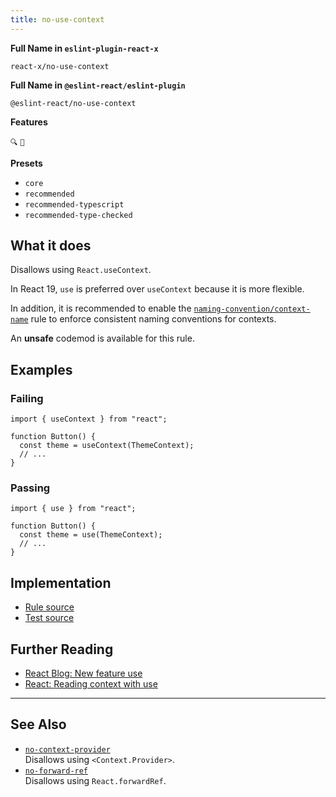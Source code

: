 ```yaml
---
title: no-use-context
---
```


**Full Name in `eslint-plugin-react-x`**

```plain copy
react-x/no-use-context
```

**Full Name in `@eslint-react/eslint-plugin`**

```plain copy
@eslint-react/no-use-context
```

**Features**

`🔍` `🔄`

**Presets**

- `core`
- `recommended`
- `recommended-typescript`
- `recommended-type-checked`

## What it does

Disallows using `React.useContext`.

In React 19, `use` is preferred over `useContext` because it is more flexible.

In addition, it is recommended to enable the [`naming-convention/context-name`](./naming-convention-context-name) rule to enforce consistent naming conventions for contexts.

An **unsafe** codemod is available for this rule.

## Examples

### Failing

```tsx
import { useContext } from "react";

function Button() {
  const theme = useContext(ThemeContext);
  // ...
}
```

### Passing

```tsx
import { use } from "react";

function Button() {
  const theme = use(ThemeContext);
  // ...
}
```

## Implementation

- [Rule source](https://github.com/Rel1cx/eslint-react/tree/main/packages/plugins/eslint-plugin-react-x/src/rules/no-use-context.ts)
- [Test source](https://github.com/Rel1cx/eslint-react/tree/main/packages/plugins/eslint-plugin-react-x/src/rules/no-use-context.spec.ts)

## Further Reading

- [React Blog: New feature use](https://react.dev/blog/2024/12/05/react-19#new-feature-use)
- [React: Reading context with use](https://react.dev/reference/react/use#reading-context-with-use)

---

## See Also

- [`no-context-provider`](./no-context-provider)\
  Disallows using `<Context.Provider>`.
- [`no-forward-ref`](./no-forward-ref)\
  Disallows using `React.forwardRef`.
